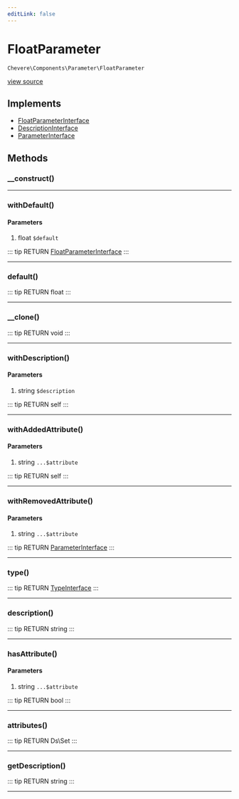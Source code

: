 ```yaml
---
editLink: false
---
```


# FloatParameter

`Chevere\Components\Parameter\FloatParameter`

[view source](https://github.com/chevere/chevere/blob/master/src/Chevere/Components/Parameter/FloatParameter.php)

## Implements

- [FloatParameterInterface](../../Interfaces/Parameter/FloatParameterInterface.md)
- [DescriptionInterface](../../Interfaces/Common/DescriptionInterface.md)
- [ParameterInterface](../../Interfaces/Parameter/ParameterInterface.md)

## Methods

### __construct()

---

### withDefault()

#### Parameters

1. float `$default`

::: tip RETURN
[FloatParameterInterface](../../Interfaces/Parameter/FloatParameterInterface.md)
:::

---

### default()

::: tip RETURN
float
:::

---

### __clone()

::: tip RETURN
void
:::

---

### withDescription()

#### Parameters

1. string `$description`

::: tip RETURN
self
:::

---

### withAddedAttribute()

#### Parameters

1. string `...$attribute`

::: tip RETURN
self
:::

---

### withRemovedAttribute()

#### Parameters

1. string `...$attribute`

::: tip RETURN
[ParameterInterface](../../Interfaces/Parameter/ParameterInterface.md)
:::

---

### type()

::: tip RETURN
[TypeInterface](../../Interfaces/Type/TypeInterface.md)
:::

---

### description()

::: tip RETURN
string
:::

---

### hasAttribute()

#### Parameters

1. string `...$attribute`

::: tip RETURN
bool
:::

---

### attributes()

::: tip RETURN
Ds\Set
:::

---

### getDescription()

::: tip RETURN
string
:::

---
